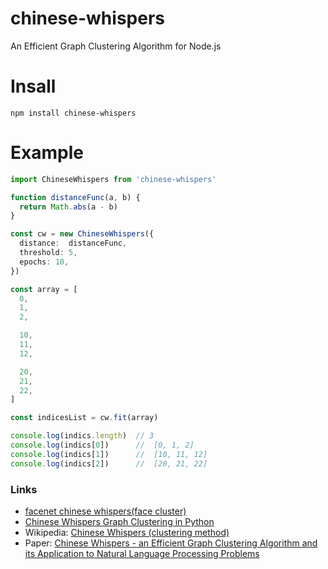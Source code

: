 # chinese-whispers
An Efficient Graph Clustering Algorithm for Node.js

# Insall

```shell
npm install chinese-whispers
```

# Example

```ts
import ChineseWhispers from 'chinese-whispers'

function distanceFunc(a, b) {
  return Math.abs(a - b)
}

const cw = new ChineseWhispers({
  distance:  distanceFunc,
  threshold: 5,
  epochs: 10,
})

const array = [
  0,
  1,
  2,

  10,
  11,
  12,

  20,
  21,
  22,
]

const indicesList = cw.fit(array)

console.log(indics.length)  // 3
console.log(indics[0])      //  [0, 1, 2]
console.log(indics[1])      //  [10, 11, 12]
console.log(indics[2])      //  [20, 21, 22]
```

### Links

* [facenet chinese whispers(face cluster)](http://blog.csdn.net/liyuan123zhouhui/article/details/70312716)
* [Chinese Whispers Graph Clustering in Python](http://alexloveless.co.uk/data/chinese-whispers-graph-clustering-in-python/)
* Wikipedia: [Chinese Whispers (clustering method)](https://en.wikipedia.org/wiki/Chinese_Whispers_(clustering_method))
* Paper: [Chinese Whispers - an Efficient Graph Clustering Algorithm and its Application to Natural Language Processing Problems](https://pdfs.semanticscholar.org/3e71/0251cb01ba6e1c0c735591776a212edc461f.pdf)